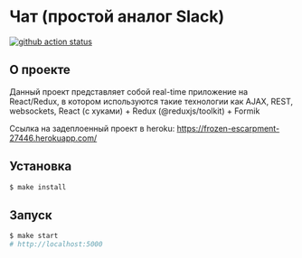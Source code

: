 # Чат (простой аналог Slack)

[![github action status](https://github.com/hexlet-components/projects-frontend-l4-server/workflows/Node%20CI/badge.svg)](../../actions)

## О проекте

Данный проект представляет собой real-time приложение на React/Redux, в котором используются такие технологии как AJAX, REST, websockets, React (с хуками) + Redux (@reduxjs/toolkit) + Formik

Ссылка на задеплоенный проект в heroku: https://frozen-escarpment-27446.herokuapp.com/

## Установка

```sh
$ make install
```

## Запуск

```sh
$ make start
# http://localhost:5000
```
